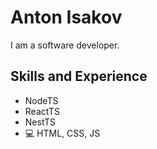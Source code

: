 # Anton Isakov
I am a software developer. 

## Skills and Experience
* NodeTS
* ReactTS
* NestTS
* 💻 HTML, CSS, JS
